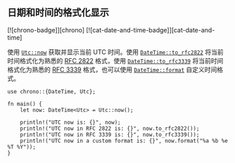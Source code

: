 ## 日期和时间的格式化显示

<!--
> [datetime/parse/format.md](https://github.com/rust-lang-nursery/rust-cookbook/blob/master/src/datetime/parse/format.md)
> <br />
> commit b61c8e588ad8445de36cd5f28e99232b5f858a41 - 2020.06.01
-->

[![chrono-badge]][chrono] [![cat-date-and-time-badge]][cat-date-and-time]

使用 [`Utc::now`] 获取并显示当前 UTC 时间。使用 [`DateTime::to_rfc2822`] 将当前时间格式化为熟悉的 [RFC 2822] 格式，使用 [`DateTime::to_rfc3339`] 将当前时间格式化为熟悉的 [RFC 3339] 格式，也可以使用 [`DateTime::format`] 自定义时间格式。

```rust,edition2018
use chrono::{DateTime, Utc};

fn main() {
    let now: DateTime<Utc> = Utc::now();

    println!("UTC now is: {}", now);
    println!("UTC now in RFC 2822 is: {}", now.to_rfc2822());
    println!("UTC now in RFC 3339 is: {}", now.to_rfc3339());
    println!("UTC now in a custom format is: {}", now.format("%a %b %e %T %Y"));
}
```

[`DateTime::format`]: https://docs.rs/chrono/*/chrono/struct.DateTime.html#method.format
[`DateTime::to_rfc2822`]: https://docs.rs/chrono/*/chrono/struct.DateTime.html#method.to_rfc2822
[`DateTime::to_rfc3339`]: https://docs.rs/chrono/*/chrono/struct.DateTime.html#method.to_rfc3339
[`Utc::now`]: https://docs.rs/chrono/*/chrono/offset/struct.Utc.html#method.now

[RFC 2822]: https://www.ietf.org/rfc/rfc2822.txt
[RFC 3339]: https://www.ietf.org/rfc/rfc3339.txt
